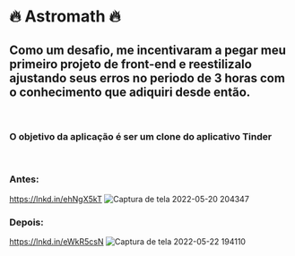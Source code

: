 <h1 color="red">🔥 Astromath 🔥</h1>
  
<h2>Como um desafio, me incentivaram a pegar meu primeiro projeto de front-end e reestilizalo ajustando seus erros no periodo de 3 horas com o conhecimento que adiquiri desde então.</h2>

<br/>
<h3> O objetivo da aplicação é ser um clone do aplicativo Tinder </h3>
 <br/>
<h3>Antes: </h3>

<a href=https://lnkd.in/ehNgX5kT>https://lnkd.in/ehNgX5kT</a>
![Captura de tela 2022-05-20 204347](https://user-images.githubusercontent.com/91347602/169742429-96f2885e-0427-44a4-8234-3d6425907b91.png)


<h3>Depois: </h3>

<a href=https://lnkd.in/eWkR5csN>https://lnkd.in/eWkR5csN</a>
![Captura de tela 2022-05-22 194110](https://user-images.githubusercontent.com/91347602/169742787-d4d45a76-26f2-4f56-b780-02ae0c46b350.png)
